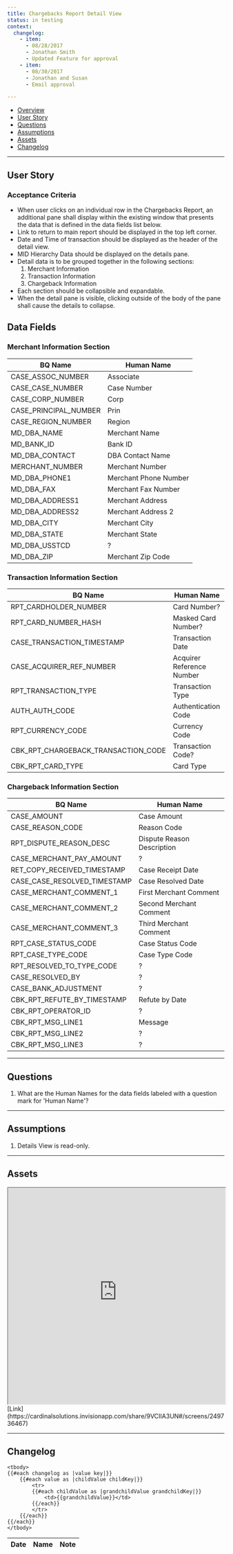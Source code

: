 ```yaml
---
title: Chargebacks Report Detail View
status: in testing
context:
  changelog:
    - item:
      - 08/28/2017
      - Jonathan Smith
      - Updated Feature for approval
    - item:
      - 08/30/2017
      - Jonathan and Susan
      - Email approval

---
```


- [Overview](#overview)
- [User Story](#user-story)
- [Questions](#questions)
- [Assumptions](#assumptions)
- [Assets](#assets)
- [Changelog](#changelog)

---

## User Story <a name="user story"></a>

### Acceptance Criteria

- When user clicks on an individual row in the Chargebacks Report, an additional pane shall display within the existing window that presents the data that is defined in the data fields list below.
- Link to return to main report should be displayed in the top left corner.
- Date and Time of transaction should be displayed as the header of the detail view.
- MID Hierarchy Data should be displayed on the details pane.
- Detail data is to be grouped together in the following sections:
    1. Merchant Information
    2. Transaction Information
    3. Chargeback Information
- Each section should be collapsible and expandable.
- When the detail pane is visible, clicking outside of the body of the pane shall cause the details to collapse.

## Data Fields

### Merchant Information Section
|BQ Name|Human Name|
|-------------|-------------|
|CASE_ASSOC_NUMBER|Associate|
|CASE_CASE_NUMBER|Case Number|
|CASE_CORP_NUMBER|Corp|
|CASE_PRINCIPAL_NUMBER|Prin|
|CASE_REGION_NUMBER|Region|
|MD_DBA_NAME|Merchant Name|
|MD_BANK_ID|Bank ID|
|MD_DBA_CONTACT|DBA Contact Name|
|MERCHANT_NUMBER|Merchant Number|
|MD_DBA_PHONE1|Merchant Phone Number|
|MD_DBA_FAX|Merchant Fax Number|
|MD_DBA_ADDRESS1|Merchant Address|
|MD_DBA_ADDRESS2|Merchant Address 2|
|MD_DBA_CITY|Merchant City|
|MD_DBA_STATE|Merchant State|
|MD_DBA_USSTCD|?|
|MD_DBA_ZIP|Merchant Zip Code|

### Transaction Information Section
|BQ Name|Human Name|
|-------------|-------------|
|RPT_CARDHOLDER_NUMBER|Card Number?|
|RPT_CARD_NUMBER_HASH|Masked Card Number?|
|CASE_TRANSACTION_TIMESTAMP|Transaction Date|
|CASE_ACQUIRER_REF_NUMBER|Acquirer Reference Number|
|RPT_TRANSACTION_TYPE|Transaction Type|
|AUTH_AUTH_CODE|Authentication Code|
|RPT_CURRENCY_CODE|Currency Code|
|CBK_RPT_CHARGEBACK_TRANSACTION_CODE|Transaction Code?|
|CBK_RPT_CARD_TYPE|Card Type|


### Chargeback Information Section
|BQ Name|Human Name|
|-------------|-------------|
|CASE_AMOUNT|Case Amount|
|CASE_REASON_CODE|Reason Code|
|RPT_DISPUTE_REASON_DESC|Dispute Reason Description|
|CASE_MERCHANT_PAY_AMOUNT|?|
|RET_COPY_RECEIVED_TIMESTAMP|Case Receipt Date|
|CASE_CASE_RESOLVED_TIMESTAMP|Case Resolved Date|
|CASE_MERCHANT_COMMENT_1|First Merchant Comment|
|CASE_MERCHANT_COMMENT_2|Second Merchant Comment|
|CASE_MERCHANT_COMMENT_3|Third Merchant Comment|
|RPT_CASE_STATUS_CODE|Case Status Code|
|RPT_CASE_TYPE_CODE|Case Type Code|
|RPT_RESOLVED_TO_TYPE_CODE|?|
|CASE_RESOLVED_BY|?|
|CASE_BANK_ADJUSTMENT|?|
|CBK_RPT_REFUTE_BY_TIMESTAMP|Refute by Date|
|CBK_RPT_OPERATOR_ID|?|
|CBK_RPT_MSG_LINE1|Message|
|CBK_RPT_MSG_LINE2|?|
|CBK_RPT_MSG_LINE3|?|


---
## Questions <a name="questions"></a>

1. What are the Human Names for the data fields labeled with a question mark for 'Human Name'?

---

## Assumptions <a name="assumptions"></a>

1. Details View is read-only.

---

## Assets <a name="assets"></a>

<iframe width="100%" height="500" src="https://cardinalsolutions.invisionapp.com/share/9VCIIA3UN#/screens/249736467"></iframe>
[Link](https://cardinalsolutions.invisionapp.com/share/9VCIIA3UN#/screens/249736467)

---
## Changelog <a name="changelog"></a>

<table>
	<thead>
		<th>Date</th>
		<th>Name</th>
		<th>Note</th>
	</thead>

	<tbody>
	{{#each changelog as |value key|}}
		{{#each value as |childValue childKey|}}
			<tr>
			{{#each childValue as |grandchildValue grandchildKey|}}
				<td>{{grandchildValue}}</td>
			{{/each}}		
			</tr>
		{{/each}}
	{{/each}}
	</tbody>
</table>
